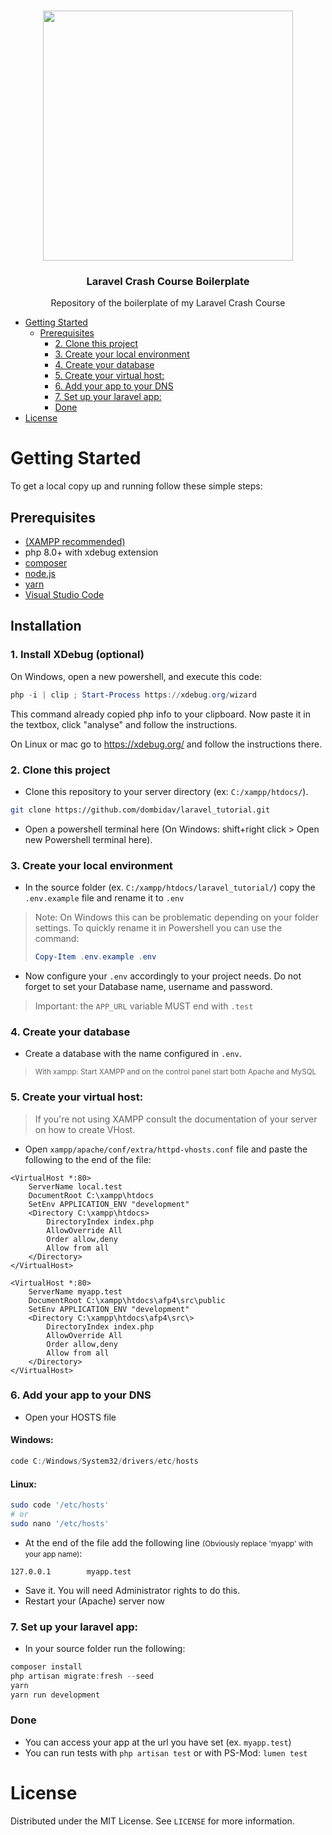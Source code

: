 <!-- PROJECT LOGO -->
<br />
<p align="center">
  <a href="https://github.com/dombidav/laravel_tutorial">
   <img src="https://raw.githubusercontent.com/laravel/art/master/logo-lockup/5%20SVG/2%20CMYK/1%20Full%20Color/laravel-logolockup-cmyk-red.svg" width="400">
  </a>

<h3 align="center">Laravel Crash Course Boilerplate</h3>

  <p align="center">
    Repository of the boilerplate of my Laravel Crash Course
  </p>

- [Getting Started](#getting-started)
  - [Prerequisites](#prerequisites)
    - [2. Clone this project](#2-clone-this-project)
    - [3. Create your local environment](#3-create-your-local-environment)
    - [4. Create your database](#4-create-your-database)
    - [5. Create your virtual host:](#5-create-your-virtual-host)
    - [6. Add your app to your DNS](#6-add-your-app-to-your-dns)
    - [7. Set up your laravel app:](#7-set-up-your-laravel-app)
    - [Done](#done)
- [License](#license)


<!-- GETTING STARTED -->
# Getting Started

To get a local copy up and running follow these simple steps:

## Prerequisites
- [(XAMPP recommended)](https://www.apachefriends.org/index.html)
- php 8.0+ with xdebug extension
- [composer](https://getcomposer.org/)
- [node.js](https://nodejs.org/en/)
- [yarn](https://yarnpkg.com/getting-started/install)
- [Visual Studio Code](https://code.visualstudio.com/)

## Installation

### 1. Install XDebug (optional)
On Windows, open a new powershell, and execute this code:
```powershell
php -i | clip ; Start-Process https://xdebug.org/wizard
```
This command already copied php info to your clipboard. Now paste it in the textbox, click "analyse" and follow the instructions.

On Linux or mac go to https://xdebug.org/ and follow the instructions there.

### 2. Clone this project
* Clone this repository to your server directory (ex: `C:/xampp/htdocs/`).
```sh
git clone https://github.com/dombidav/laravel_tutorial.git
```
* Open a powershell terminal here (On Windows: shift+right click > Open new Powershell terminal here).

### 3. Create your local environment
* In the source folder (ex. `C:/xampp/htdocs/laravel_tutorial/`) copy the `.env.example` file and rename it to `.env`
> Note: On Windows this can be problematic depending on your folder settings. To quickly rename it in Powershell you can use the command:
> ```powershell
> Copy-Item .env.example .env
> ```
* Now configure your `.env` accordingly to your project needs. Do not forget to set your Database name, username and password. 
> Important: the `APP_URL` variable MUST end with `.test`

### 4. Create your database
* Create a database with the name configured in `.env`.
> <small>With xampp: Start XAMPP and on the control panel start both Apache and MySQL</small>

### 5. Create your virtual host:
> If you're not using XAMPP consult the documentation of your server on how to create VHost.

* Open `xampp/apache/conf/extra/httpd-vhosts.conf` file and paste the following to the end of the file:
```apacheconf
<VirtualHost *:80>
    ServerName local.test
    DocumentRoot C:\xampp\htdocs
    SetEnv APPLICATION_ENV "development"
    <Directory C:\xampp\htdocs>
        DirectoryIndex index.php
        AllowOverride All
        Order allow,deny
        Allow from all
    </Directory>
</VirtualHost>

<VirtualHost *:80>
    ServerName myapp.test
    DocumentRoot C:\xampp\htdocs\afp4\src\public
    SetEnv APPLICATION_ENV "development"
    <Directory C:\xampp\htdocs\afp4\src\>
        DirectoryIndex index.php
        AllowOverride All
        Order allow,deny
        Allow from all
    </Directory>
</VirtualHost>
```

### 6. Add your app to your DNS
* Open your HOSTS file
#### Windows:
```powershell
code C:/Windows/System32/drivers/etc/hosts
```

#### Linux:
```bash
sudo code '/etc/hosts'
# or
sudo nano '/etc/hosts'
```
* At the end of the file add the following line <small>(Obviously replace 'myapp' with your app name)</small>:
```
127.0.0.1        myapp.test
```
* Save it. You will need Administrator rights to do this.
* Restart your (Apache) server now

### 7. Set up your laravel app:
* In your source folder run the following:
```powershell
composer install
php artisan migrate:fresh --seed
yarn
yarn run development
```
  
### Done
* You can access your app at the url you have set (ex. `myapp.test`)
* You can run tests with `php artisan test` or with PS-Mod: `lumen test`

# License

Distributed under the MIT License. See `LICENSE` for more information.
